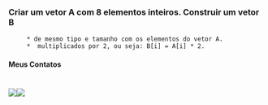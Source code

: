 ###    Criar um vetor A com 8 elementos inteiros. Construir um vetor B 
		 * de mesmo tipo e tamanho com os elementos do vetor A.
		 *  multiplicados por 2, ou seja: B[i] = A[i] * 2.

#### Meus Contatos
# <a href = "mailto:joaodedeusrsfilho@gmail.com"><img src="https://img.shields.io/badge/-Gmail-%23333?style=for-the-badge&logo=gmail&logoColor=white" target="_blank"></a><a href="https://www.linkedin.com/in/joaodedeusrsfilho" target="_blank"><img src="https://img.shields.io/badge/-LinkedIn-%230077B5?style=for-the-badge&logo=linkedin&logoColor=white" target="_blank"></a> 
